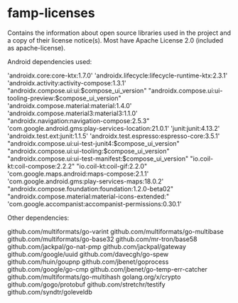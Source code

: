 # famp-licenses
Contains the information about open source libraries used in the project and a copy of their license notice(s). Most have Apache License 2.0 (included as apache-license).

Android dependencies used:

'androidx.core:core-ktx:1.7.0'
'androidx.lifecycle:lifecycle-runtime-ktx:2.3.1'
'androidx.activity:activity-compose:1.3.1'
"androidx.compose.ui:ui:$compose_ui_version"
"androidx.compose.ui:ui-tooling-preview:$compose_ui_version"
'androidx.compose.material:material:1.4.0'
'androidx.compose.material3:material3:1.1.0'
"androidx.navigation:navigation-compose:2.5.3"
'com.google.android.gms:play-services-location:21.0.1'
'junit:junit:4.13.2'
'androidx.test.ext:junit:1.1.5'
'androidx.test.espresso:espresso-core:3.5.1'
"androidx.compose.ui:ui-test-junit4:$compose_ui_version"
"androidx.compose.ui:ui-tooling:$compose_ui_version"
"androidx.compose.ui:ui-test-manifest:$compose_ui_version"
"io.coil-kt:coil-compose:2.2.2"
"io.coil-kt:coil-gif:2.2.0"
'com.google.maps.android:maps-compose:2.1.1'
'com.google.android.gms:play-services-maps:18.0.2'
"androidx.compose.foundation:foundation:1.2.0-beta02"
"androidx.compose.material:material-icons-extended:"
'com.google.accompanist:accompanist-permissions:0.30.1'

Other dependencies:

github.com/multiformats/go-varint
github.com/multiformats/go-multibase
github.com/multiformats/go-base32
github.com/mr-tron/base58
github.com/jackpal/go-nat-pmp
github.com/jackpal/gateway
github.com/google/uuid
github.com/davecgh/go-spew
github.com/huin/goupnp
github.com/jbenet/goprocess
github.com/google/go-cmp
github.com/jbenet/go-temp-err-catcher
github.com/multiformats/go-multihash
golang.org/x/crypto
github.com/gogo/protobuf
github.com/stretchr/testify 
github.com/syndtr/goleveldb
